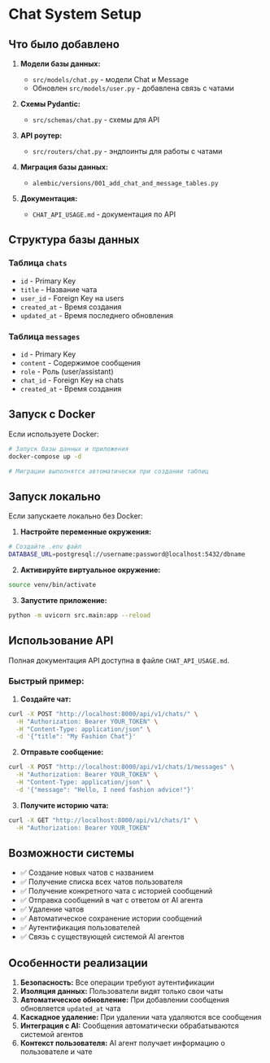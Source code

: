 # Chat System Setup

## Что было добавлено

1. **Модели базы данных:**
   - `src/models/chat.py` - модели Chat и Message
   - Обновлен `src/models/user.py` - добавлена связь с чатами

2. **Схемы Pydantic:**
   - `src/schemas/chat.py` - схемы для API

3. **API роутер:**
   - `src/routers/chat.py` - эндпоинты для работы с чатами

4. **Миграция базы данных:**
   - `alembic/versions/001_add_chat_and_message_tables.py`

5. **Документация:**
   - `CHAT_API_USAGE.md` - документация по API

## Структура базы данных

### Таблица `chats`
- `id` - Primary Key
- `title` - Название чата
- `user_id` - Foreign Key на users
- `created_at` - Время создания
- `updated_at` - Время последнего обновления

### Таблица `messages`
- `id` - Primary Key  
- `content` - Содержимое сообщения
- `role` - Роль (user/assistant)
- `chat_id` - Foreign Key на chats
- `created_at` - Время создания

## Запуск с Docker

Если используете Docker:

```bash
# Запуск базы данных и приложения
docker-compose up -d

# Миграции выполнятся автоматически при создании таблиц
```

## Запуск локально

Если запускаете локально без Docker:

1. **Настройте переменные окружения:**
```bash
# Создайте .env файл
DATABASE_URL=postgresql://username:password@localhost:5432/dbname
```

2. **Активируйте виртуальное окружение:**
```bash
source venv/bin/activate
```

3. **Запустите приложение:**
```bash
python -m uvicorn src.main:app --reload
```

## Использование API

Полная документация API доступна в файле `CHAT_API_USAGE.md`.

### Быстрый пример:

1. **Создайте чат:**
```bash
curl -X POST "http://localhost:8000/api/v1/chats/" \
  -H "Authorization: Bearer YOUR_TOKEN" \
  -H "Content-Type: application/json" \
  -d '{"title": "My Fashion Chat"}'
```

2. **Отправьте сообщение:**
```bash
curl -X POST "http://localhost:8000/api/v1/chats/1/messages" \
  -H "Authorization: Bearer YOUR_TOKEN" \
  -H "Content-Type: application/json" \
  -d '{"message": "Hello, I need fashion advice!"}'
```

3. **Получите историю чата:**
```bash
curl -X GET "http://localhost:8000/api/v1/chats/1" \
  -H "Authorization: Bearer YOUR_TOKEN"
```

## Возможности системы

- ✅ Создание новых чатов с названием
- ✅ Получение списка всех чатов пользователя
- ✅ Получение конкретного чата с историей сообщений
- ✅ Отправка сообщений в чат с ответом от AI агента
- ✅ Удаление чатов
- ✅ Автоматическое сохранение истории сообщений
- ✅ Аутентификация пользователей
- ✅ Связь с существующей системой AI агентов

## Особенности реализации

1. **Безопасность:** Все операции требуют аутентификации
2. **Изоляция данных:** Пользователи видят только свои чаты
3. **Автоматическое обновление:** При добавлении сообщения обновляется `updated_at` чата
4. **Каскадное удаление:** При удалении чата удаляются все сообщения
5. **Интеграция с AI:** Сообщения автоматически обрабатываются системой агентов
6. **Контекст пользователя:** AI агент получает информацию о пользователе и чате 
